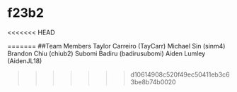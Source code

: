 # f23b2
<<<<<<< HEAD

=======
##Team Members
Taylor Carreiro (TayCarr)
Michael Sin (sinm4)
Brandon Chiu (chiub2)
Subomi Badiru (badirusubomi)
Aiden Lumley (AidenJL18)
>>>>>>> d10614908c520f49ec50411eb3c63be8b74b0020

